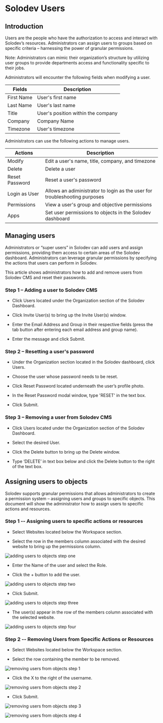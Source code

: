 # Solodev Users

## Introduction

Users are the people who have the authorization to access and interact with Solodev’s resources. Administrators can assign users to groups based on specific criteria – harnessing the power of granular permissions.  

Note: Administrators can mimic their organization’s structure by utilizing user groups to provide departments access and functionality specific to their jobs. 

Administrators will encounter the following fields when modifying a user.

| Fields | Description |
| ----------- | ----------- |
| First Name | User's first name |
| Last Name | User's last name |
| Title | User's position within the company |
| Company | Company Name |
| Timezone | User's timezone |  


Administrators can use the following actions to manage users. 



| Actions | Description |
| ----------- | ----------- |
| Modify | Edit a user's name, title, company, and timezone |
| Delete | Delete a user |
| Reset Password | Reset a user's password |
| Login as User | Allows an adiministrator to login as the user for troubleshooting purposes |
| Permissions | View a user's group and objective permissions |
| Apps | Set user permissions to objects in the Solodev dashboard |


## Managing users

Administrators or “super users” in Solodev can add users and assign permissions, providing them access to certain areas of the Solodev dashboard. Administrators can leverage granular permissions by specifying the actions that users can perform in Solodev.  

 

This article shows administrators how to add and remove users from Solodev CMS and reset their passwords. 

 

### Step 1 – Adding a user to Solodev CMS

- Click Users located under the Organization section of the Solodev Dashboard.

- Click Invite User(s) to bring up the Invite User(s) window.

- Enter the Email Address and Group in their respective fields (press the tab button after entering each email address and group name).

- Enter the message and click Submit.

### Step 2 – Resetting a user's password
- Under the Organization section located in the Solodev dashboard, click Users.

- Choose the user whose password needs to be reset.

- Click Reset Password located underneath the user’s profile photo. 

- In the Reset Password modal window, type 'RESET' in the text box. 

- Click Submit.

### Step 3 – Removing a user from Solodev CMS

- Click Users located under the Organization section of the Solodev Dashboard.

- Select the desired User.

- Click the Delete button to bring up the Delete window.

- Type ‘DELETE’ in text box below and click the Delete button to the right of the text box.

## Assigning users to objects

Solodev supports granular permissions that allows administrators to create a permission system – assigning users and groups to specific objects. This document will show the administrator how to assign users to specific actions and resources. 

### Step 1 -- Assigning users to specific actions or resources

- Select Websites located below the Workspace section. 

- Select the row in the members column associated with the desired website to bring up the permissions column.

![adding users to objects step one](adding_users_to_objects.jpg)

- Enter the Name of the user and select the Role.

- Click the + button to add the user. 

![adding users to objects step two](adding_users_to_objects_p2.jpg)

- Click Submit. 

![adding users to objects step three](adding_users_to_objects_p3.jpg)

- The user(s) appear in the row of the members column associated with the selected website. 

![adding users to objects step four](adding_removing_users_to_objects_p4(1).jpg)


### Step 2 -- Removing Users from Specific Actions or Resources

- Select Websites located below the Workspace section. 

- Select the row containing the member to be removed.

![removing users from objects step 1](adding_removing_users_to_objects_p4(2).jpg)

- Click the X to the right of the username.

![removing users from objects step 2](removing_users_from_objects_p2.jpg)

- Click Submit.

![removing users from objects step 3](removing_users_from_objects_p3.jpg)

![removing users from objects step 4](removing_users_from_objects_p4.jpg)